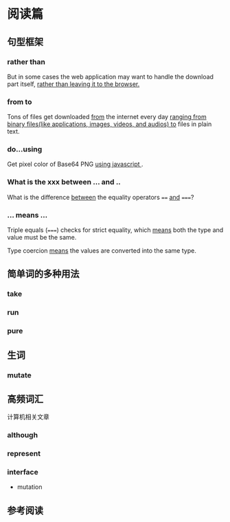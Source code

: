 # 阅读篇

## 句型框架

### rather than

But in some cases the web application may want to handle the download part itself, <u>rather than leaving it to the browser.</u>

### from to

Tons of files get downloaded <u>from</u> the internet every day <u>ranging from binary files(like applications, images, videos, and audios) to</u> files in plain text.

### do...using

Get pixel color of Base64 PNG <u>using javascript </u>.

### What is the xxx between ... and ..

What is the difference <u>between</u> the equality operators `==` <u>and</u> `===`?

### ... means ...

Triple equals (`===`) checks for strict equality, which <u>means</u> both the type and value must be the same.

Type coercion <u>means</u> the values are converted into the same type.

## 简单词的多种用法

### take

### run

### pure

## 生词

### mutate

## 高频词汇

计算机相关文章

### although

### represent

### interface

- mutation

## 参考阅读
